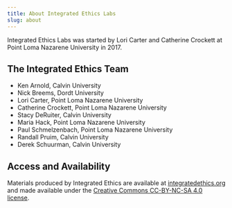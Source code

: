 ```yaml
---
title: About Integrated Ethics Labs
slug: about
---
```


Integrated Ethics Labs was started by Lori Carter and Catherine Crockett at
Point Loma Nazarene University in 2017.

## The Integrated Ethics Team

* Ken Arnold, Calvin University
* Nick Breems, Dordt University
* Lori Carter, Point Loma Nazarene University
* Catherine Crockett, Point Loma Nazarene University
* Stacy DeRuiter, Calvin University
* Maria Hack, Point Loma Nazarene University
* Paul Schmelzenbach, Point Loma Nazarene University
* Randall Pruim, Calvin University
* Derek Schuurman, Calvin University

## Access and Availability

Materials produced by Integrated Ethics are available at 
[integratedethics.org](https://integratedethics.org) and made available
under the [Creative Commons CC-BY-NC-SA 4.0 license](https://creativecommons.org/licenses/by-nc-sa/4.0/).
